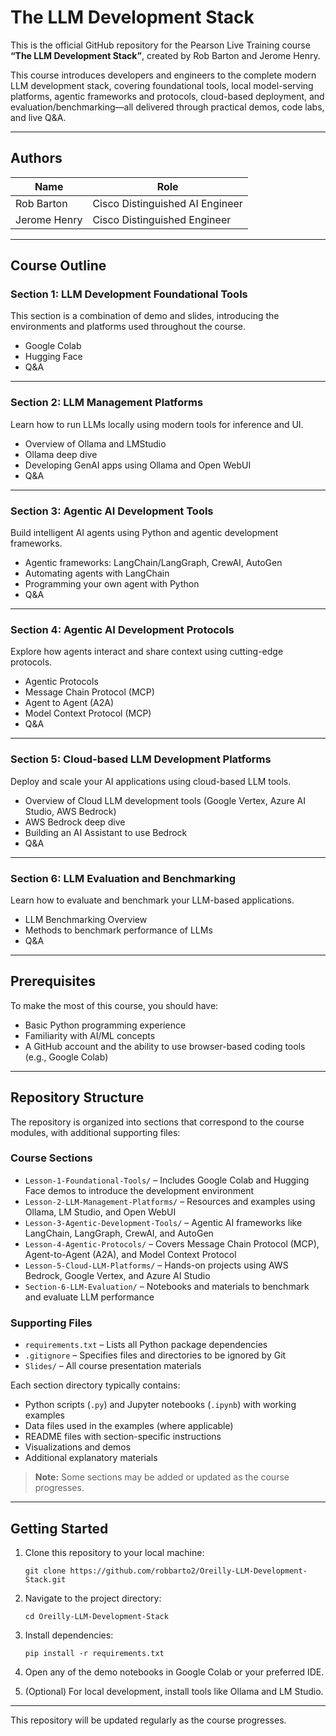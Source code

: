 # The LLM Development Stack

This is the official GitHub repository for the Pearson Live Training course **“The LLM Development Stack”**, created by Rob Barton and Jerome Henry.

This course introduces developers and engineers to the complete modern LLM development stack, covering foundational tools, local model-serving platforms, agentic frameworks and protocols, cloud-based deployment, and evaluation/benchmarking—all delivered through practical demos, code labs, and live Q&A.

---

## Authors

| Name            | Role                            |
|-----------------|---------------------------------|
| Rob Barton      | Cisco Distinguished AI Engineer |
| Jerome Henry    | Cisco Distinguished Engineer    |

---

## Course Outline

### Section 1: LLM Development Foundational Tools

This section is a combination of demo and slides, introducing the environments and platforms used throughout the course.

- Google Colab  
- Hugging Face  
- Q&A

---

### Section 2: LLM Management Platforms

Learn how to run LLMs locally using modern tools for inference and UI.

- Overview of Ollama and LMStudio  
- Ollama deep dive  
- Developing GenAI apps using Ollama and Open WebUI  
- Q&A

---

### Section 3: Agentic AI Development Tools

Build intelligent AI agents using Python and agentic development frameworks.

- Agentic frameworks: LangChain/LangGraph, CrewAI, AutoGen  
- Automating agents with LangChain  
- Programming your own agent with Python  
- Q&A

---

### Section 4: Agentic AI Development Protocols

Explore how agents interact and share context using cutting-edge protocols.

- Agentic Protocols  
- Message Chain Protocol (MCP)  
- Agent to Agent (A2A)  
- Model Context Protocol (MCP)  
- Q&A

---

### Section 5: Cloud-based LLM Development Platforms

Deploy and scale your AI applications using cloud-based LLM tools.

- Overview of Cloud LLM development tools (Google Vertex, Azure AI Studio, AWS Bedrock)  
- AWS Bedrock deep dive  
- Building an AI Assistant to use Bedrock  
- Q&A

---

### Section 6: LLM Evaluation and Benchmarking

Learn how to evaluate and benchmark your LLM-based applications.

- LLM Benchmarking Overview  
- Methods to benchmark performance of LLMs  
- Q&A

---

## Prerequisites

To make the most of this course, you should have:

- Basic Python programming experience  
- Familiarity with AI/ML concepts  
- A GitHub account and the ability to use browser-based coding tools (e.g., Google Colab)

---

## Repository Structure

The repository is organized into sections that correspond to the course modules, with additional supporting files:

### Course Sections

- `Lesson-1-Foundational-Tools/` – Includes Google Colab and Hugging Face demos to introduce the development environment  
- `Lesson-2-LLM-Management-Platforms/` – Resources and examples using Ollama, LM Studio, and Open WebUI  
- `Lesson-3-Agentic-Development-Tools/` – Agentic AI frameworks like LangChain, LangGraph, CrewAI, and AutoGen  
- `Lesson-4-Agentic-Protocols/` – Covers Message Chain Protocol (MCP), Agent-to-Agent (A2A), and Model Context Protocol  
- `Lesson-5-Cloud-LLM-Platforms/` – Hands-on projects using AWS Bedrock, Google Vertex, and Azure AI Studio  
- `Section-6-LLM-Evaluation/` – Notebooks and materials to benchmark and evaluate LLM performance  

### Supporting Files

- `requirements.txt` – Lists all Python package dependencies  
- `.gitignore` – Specifies files and directories to be ignored by Git  
- `Slides/` – All course presentation materials  

Each section directory typically contains:

- Python scripts (`.py`) and Jupyter notebooks (`.ipynb`) with working examples  
- Data files used in the examples (where applicable)  
- README files with section-specific instructions  
- Visualizations and demos  
- Additional explanatory materials  

> **Note:** Some sections may be added or updated as the course progresses.

---

## Getting Started

1. Clone this repository to your local machine:

   `git clone https://github.com/robbarto2/Oreilly-LLM-Development-Stack.git`

2. Navigate to the project directory:

   `cd Oreilly-LLM-Development-Stack`

3. Install dependencies:

   `pip install -r requirements.txt`

4. Open any of the demo notebooks in Google Colab or your preferred IDE.

5. (Optional) For local development, install tools like Ollama and LM Studio.

---

This repository will be updated regularly as the course progresses.
